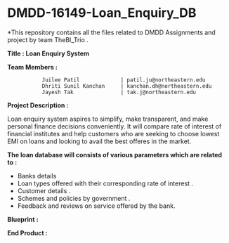 # DMDD-16149-Loan_Enquiry_DB
*This repository contains all the files related to DMDD Assignments and project by team TheBI_Trio .

**Title : Loan Enquiry System**

**Team Members :**

               Juilee Patil             | patil.ju@northeastern.edu
               Dhriti Sunil Kanchan     | kanchan.dh@northeastern.edu
               Jayesh Tak               | tak.j@northeastern.edu


**Project Description :**

Loan enquiry system aspires to simplify, make transparent, and make personal finance decisions conveniently. It will compare rate of interest of financial institutes and help customers who are seeking to choose lowest EMI on loans and looking to avail the best offeres in the market.


**The loan database will consists of various parameters which are related to :** 

* Banks details
* Loan types offered with their corresponding rate of interest .
* Customer details .
* Schemes and policies by government .
* Feedback and reviews on service offered by the bank.


**Blueprint :**


**End Product :**
